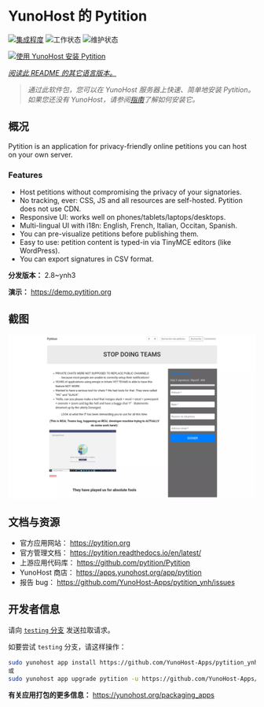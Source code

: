 <!--
注意：此 README 由 <https://github.com/YunoHost/apps/tree/master/tools/readme_generator> 自动生成
请勿手动编辑。
-->

# YunoHost 的 Pytition

[![集成程度](https://dash.yunohost.org/integration/pytition.svg)](https://dash.yunohost.org/appci/app/pytition) ![工作状态](https://ci-apps.yunohost.org/ci/badges/pytition.status.svg) ![维护状态](https://ci-apps.yunohost.org/ci/badges/pytition.maintain.svg)

[![使用 YunoHost 安装 Pytition](https://install-app.yunohost.org/install-with-yunohost.svg)](https://install-app.yunohost.org/?app=pytition)

*[阅读此 README 的其它语言版本。](./ALL_README.md)*

> *通过此软件包，您可以在 YunoHost 服务器上快速、简单地安装 Pytition。*  
> *如果您还没有 YunoHost，请参阅[指南](https://yunohost.org/install)了解如何安装它。*

## 概况

Pytition is an application for privacy-friendly online petitions you can host on your own server.

### Features

- Host petitions without compromising the privacy of your signatories.
- No tracking, ever: CSS, JS and all resources are self-hosted. Pytition does not use CDN.
- Responsive UI: works well on phones/tablets/laptops/desktops.
- Multi-lingual UI with i18n: English, French, Italian, Occitan, Spanish.
- You can pre-visualize petitions before publishing them.
- Easy to use: petition content is typed-in via TinyMCE editors (like WordPress).
- You can export signatures in CSV format.


**分发版本：** 2.8~ynh3

**演示：** <https://demo.pytition.org>

## 截图

![Pytition 的截图](./doc/screenshots/stop_doing_teams.webp)

## 文档与资源

- 官方应用网站： <https://pytition.org>
- 官方管理文档： <https://pytition.readthedocs.io/en/latest/>
- 上游应用代码库： <https://github.com/pytition/Pytition>
- YunoHost 商店： <https://apps.yunohost.org/app/pytition>
- 报告 bug： <https://github.com/YunoHost-Apps/pytition_ynh/issues>

## 开发者信息

请向 [`testing` 分支](https://github.com/YunoHost-Apps/pytition_ynh/tree/testing) 发送拉取请求。

如要尝试 `testing` 分支，请这样操作：

```bash
sudo yunohost app install https://github.com/YunoHost-Apps/pytition_ynh/tree/testing --debug
或
sudo yunohost app upgrade pytition -u https://github.com/YunoHost-Apps/pytition_ynh/tree/testing --debug
```

**有关应用打包的更多信息：** <https://yunohost.org/packaging_apps>
